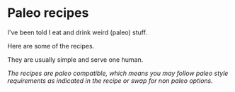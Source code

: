 # Paleo recipes

I've been told I eat and drink weird (paleo) stuff.

Here are some of the recipes.

They are usually simple and serve one human.

*The recipes are paleo compatible, which means you may follow paleo style requirements as indicated in the recipe or swap for non paleo options.*
